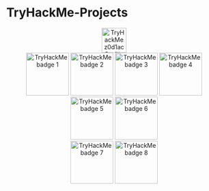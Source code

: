 # TryHackMe-Projects
<!-- TryHackMe Profile and Badges -->
<div align="center">
  <!-- <img src="https://tryhackme-badges.s3.amazonaws.com/Jawonlaya.png" alt="TryHackMe"> -->
  <a target="_blank" href="https://tryhackme.com/p/z0d1ac"><img height="58" title="TryHackMe Profile" alt="TryHackMe z0d1ac Profile" src="/.github/images/thm.png"></a>
</div>
<div align="center">
  <a target="_blank" href="https://tryhackme.com/z0d1ac/badges/mr-robot"    ><img title="Mr. Robot"      alt="TryHackMe badge 1" src="https://tryhackme.com/img/badges/mrrobot.svg"     width="100"></a>
  <a target="_blank" href="https://tryhackme.com/z0d1ac/badges/terminaled"  ><img title="cat linux.txt"  alt="TryHackMe badge 2" src="https://tryhackme.com/img/badges/linux.svg"       width="100"></a>
  <a target="_blank" href="https://tryhackme.com/z0d1ac/badges/ohsint"      ><img title="OhSINT"         alt="TryHackMe badge 3" src="https://tryhackme.com/img/badges/ohsint.svg"      width="100"></a>
  <a target="_blank" href="https://tryhackme.com/z0d1ac/badges/hash-cracker"><img title="Hash Cracker"   alt="TryHackMe badge 4" src="https://tryhackme.com/img/badges/hashcracker.svg" width="100"></a>
  <a target="_blank" href="https://tryhackme.com/z0d1ac/badges/koth-game"   ><img title="King"           alt="TryHackMe badge 5" src="https://tryhackme.com/img/badges/king.svg"        width="100"></a>
  <a target="_blank" href="https://tryhackme.com/z0d1ac/badges/7-day-streak"><img title="7 Day Streak"   alt="TryHackMe badge 6" src="https://tryhackme.com/img/badges/streak7.svg"     width="100"></a>
</div>
<div align="center">
  <a target="_blank" href="https://tryhackme.com/z0d1ac/badges/linux-privesc"><img title="Linux PrivEsc" alt="TryHackMe badge 7" src="https://tryhackme.com/img/badges/linuxprivesc.svg" width="100"></a>
  <a target="_blank" href="https://tryhackme.com/z0d1ac/badges/blue"         ><img title="Blue"          alt="TryHackMe badge 8" src="https://tryhackme.com/img/badges/blue.svg"         width="100"></a>
</div>
<br>
